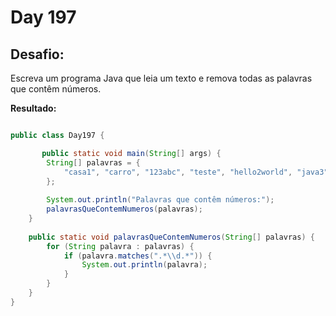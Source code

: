 # Day 197

## Desafio:

Escreva um programa Java que leia um texto e remova todas as palavras que contêm números.	

**Resultado:**

```java

public class Day197 {

       public static void main(String[] args) {
        String[] palavras = {
            "casa1", "carro", "123abc", "teste", "hello2world", "java3"
        };
        
        System.out.println("Palavras que contêm números:");
        palavrasQueContemNumeros(palavras);
    }
    
    public static void palavrasQueContemNumeros(String[] palavras) {
        for (String palavra : palavras) {
            if (palavra.matches(".*\\d.*")) {
                System.out.println(palavra);
            }
        }
    }
}